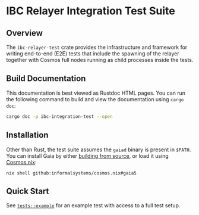 # IBC Relayer Integration Test Suite

## Overview

The `ibc-relayer-test` crate provides the infrastructure and framework for writing end-to-end (E2E) tests that include the spawning of the relayer together with Cosmos full nodes running as child processes inside the tests.

## Build Documentation

This documentation is best viewed as Rustdoc HTML pages. You can run the following command to build and view the documentation using `cargo doc`:

```bash
cargo doc -p ibc-integration-test --open
```

## Installation

Other than Rust, the test suite assumes the `gaiad` binary is present in `$PATH`. You can install Gaia by either [building from source](https://github.com/cosmos/gaia), or load it using [Cosmos.nix](https://github.com/informalsystems/cosmos.nix/):

```text
nix shell github:informalsystems/cosmos.nix#gaia5
```

## Quick Start

See [`tests::example`](crate::tests::example) for an example test with
access to a full test setup.
